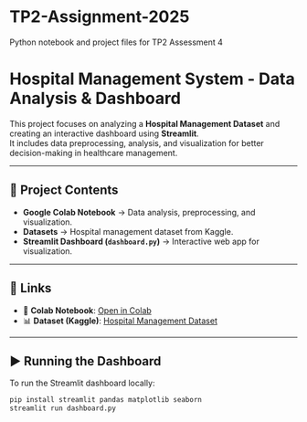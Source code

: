 # TP2-Assignment-2025
Python notebook and project files for TP2 Assessment 4
# Hospital Management System - Data Analysis & Dashboard

This project focuses on analyzing a **Hospital Management Dataset** and creating an interactive dashboard using **Streamlit**.  
It includes data preprocessing, analysis, and visualization for better decision-making in healthcare management.

---

## 📂 Project Contents
- **Google Colab Notebook** → Data analysis, preprocessing, and visualization.  
- **Datasets** → Hospital management dataset from Kaggle.  
- **Streamlit Dashboard (`dashboard.py`)** → Interactive web app for visualization.

---

## 🔗 Links
- 📓 **Colab Notebook**: [Open in Colab](https://colab.research.google.com/drive/1z1eNekfbs8vx-GqkPs6ksPJGxJ_YbnIE?usp=sharing)  
- 📊 **Dataset (Kaggle)**: [Hospital Management Dataset](https://www.kaggle.com/datasets/kanakbaghel/hospital-management-dataset)  

---

## ▶️ Running the Dashboard
To run the Streamlit dashboard locally:
```bash
pip install streamlit pandas matplotlib seaborn
streamlit run dashboard.py
